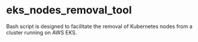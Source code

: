 # eks_nodes_removal_tool
Bash script is designed to facilitate the removal of Kubernetes nodes from a cluster running on AWS EKS.
